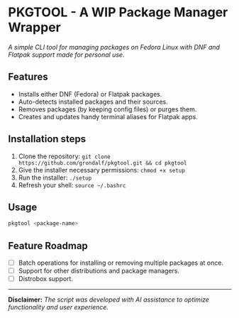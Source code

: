 # PKGTOOL - A WIP Package Manager Wrapper

*A simple CLI tool for managing packages on Fedora Linux with DNF and Flatpak support made for personal use.*

## Features
- Installs either DNF (Fedora) or Flatpak packages.
- Auto-detects installed packages and their sources.
- Removes packages (by keeping config files) or purges them.
- Creates and updates handy terminal aliases for Flatpak apps.

## Installation steps

  1. Clone the repository: `git clone https://github.com/grondalf/pkgtool.git && cd pkgtool`
  2. Give the installer necessary permissions: `chmod +x setup`
  3. Run the installer: `./setup`
  4. Refresh your shell: `source ~/.bashrc`

## Usage

  ```bash
  pkgtool <package-name>
  ```

## Feature Roadmap

- [ ] Batch operations for installing or removing multiple packages at once.
- [ ] Support for other distributions and package managers.
- [ ] Distrobox support.

---

**Disclaimer:** *The script was developed with AI assistance to optimize functionality and user experience.*
